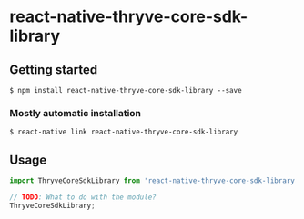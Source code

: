 # react-native-thryve-core-sdk-library

## Getting started

`$ npm install react-native-thryve-core-sdk-library --save`

### Mostly automatic installation

`$ react-native link react-native-thryve-core-sdk-library`

## Usage
```javascript
import ThryveCoreSdkLibrary from 'react-native-thryve-core-sdk-library';

// TODO: What to do with the module?
ThryveCoreSdkLibrary;
```

